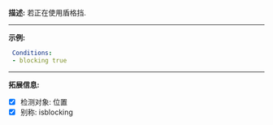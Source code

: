 **描述:** 若正在使用盾格挡.

---

**示例:**

```yaml
 Conditions:
 - blocking true
```

---

**拓展信息:**

- [x] 检测对象: 位置
- [x] 别称: isblocking